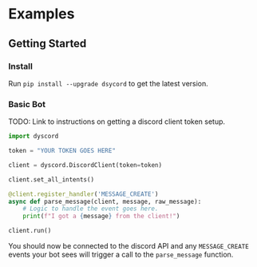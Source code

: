 # Examples

## Getting Started

### Install

Run `pip install --upgrade dsycord` to get the latest version.

### Basic Bot

TODO: Link to instructions on getting a discord client token setup.

```python
import dyscord

token = "YOUR TOKEN GOES HERE"

client = dyscord.DiscordClient(token=token)

client.set_all_intents()

@client.register_handler('MESSAGE_CREATE')
async def parse_message(client, message, raw_message):
    # Logic to handle the event goes here.
    print(f"I got a {message} from the client!")

client.run()
```

You should now be connected to the discord API and any `MESSAGE_CREATE` events your bot sees will trigger a call to the `parse_message` function.
